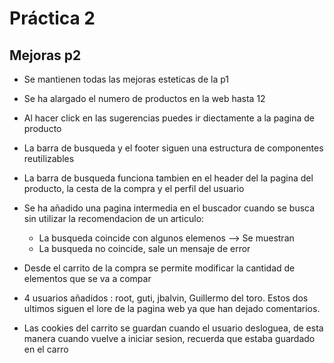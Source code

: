  # Práctica 2

## Mejoras p2

- Se mantienen todas las mejoras esteticas de la p1
- Se ha alargado el numero de productos en la web hasta 12
- Al hacer click en las sugerencias puedes ir diectamente a la pagina de producto
- La barra de busqueda y el footer siguen una estructura de componentes reutilizables
- La barra de busqueda funciona tambien en el header del la pagina del producto, la cesta de la compra y el perfil del usuario
- Se ha añadido una pagina intermedia en el buscador cuando se busca sin utilizar la recomendacion de un articulo:
    - La busqueda coincide con algunos elemenos --> Se muestran
    - La busqueda no coincide, sale un mensaje de error

- Desde el carrito de la compra se permite modificar la cantidad de elementos que se va a compar
- 4 usuarios añadidos : root, guti, jbalvin, Guillermo del toro. Estos dos ultimos siguen el lore de la pagina web ya que han dejado comentarios.
- Las cookies del carrito se guardan cuando el usuario desloguea, de esta manera cuando vuelve a iniciar sesion, recuerda que estaba guardado en el carro
